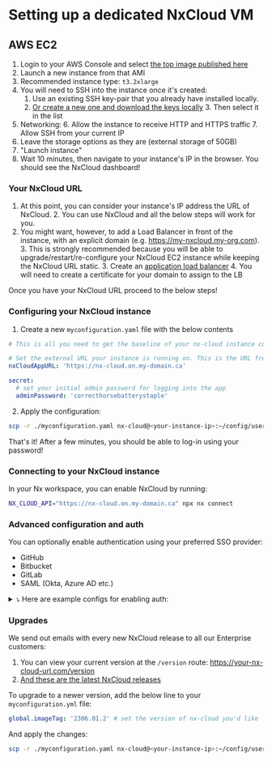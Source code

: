 # Setting up a dedicated NxCloud VM

## AWS EC2

1. Login to your AWS Console and select [the top image published here](https://us-east-1.console.aws.amazon.com/ec2/v2/home?region=us-east-1#Images:visibility=public-images;imageName=nx-cloud;owner=623002322076;sort=desc:imageName)
2. Launch a new instance from that AMI
3. Recommended instance type: `t3.2xlarge`
4. You will need to SSH into the instance once it's created:
   1. Use an existing SSH key-pair that you already have installed locally.
   2. [Or create a new one and download the keys locally](https://docs.aws.amazon.com/AWSEC2/latest/UserGuide/ec2-key-pairs.html?icmpid=docs_ec2_console#having-ec2-create-your-key-pair) 3. Then select it in the list
5. Networking: 6. Allow the instance to receive HTTP and HTTPS traffic 7. Allow SSH from your current IP
6. Leave the storage options as they are (external storage of 50GB)
7. "Launch instance"
8. Wait 10 minutes, then navigate to your instance's IP in the browser. You should see the NxCloud dashboard!

### Your NxCloud URL

1. At this point, you can consider your instance's IP address the URL of NxCloud. 2. You can use NxCloud and all the below steps will work for you.
2. You might want, however, to add a Load Balancer in front of the instance, with an explicit domain (e.g. https://my-nxcloud.my-org.com). 3. This is strongly recommended because you will be able to upgrade/restart/re-configure your NxCloud EC2 instance while keeping the NxCloud URL static. 3. Create an [application load balancer](https://docs.aws.amazon.com/elasticloadbalancing/latest/application/create-application-load-balancer.html) 4. You will need to create a certificate for your domain to assign to the LB

Once you have your NxCloud URL proceed to the below steps!

### Configuring your NxCloud instance

1. Create a new `myconfiguration.yaml` file with the below contents

```yaml
# This is all you need to get the baseline of your nx-cloud instance configured!

# Set the external URL your instance is running on. This is the URL from the previous step
nxCloudAppURL: 'https://nx-cloud.on.my-domain.ca'

secret:
  # set your initial admin password for logging into the app
  adminPassword: 'correcthorsebatterystaple'
```

2. Apply the configuration:

```bash
scp -r ./myconfiguration.yaml nx-cloud@<your-instance-ip>:~/config/user/update.yaml
```

That's it! After a few minutes, you should be able to log-in using your password!

### Connecting to your NxCloud instance

In your Nx workspace, you can enable NxCloud by running:

```bash
NX_CLOUD_API="https://nx-cloud.on.my-domain.ca" npx nx connect
```

### Advanced configuration and auth

You can optionally enable authentication using your preferred SSO provider:

- GitHub
- Bitbucket
- GitLab
- SAML (Okta, Azure AD etc.)

<details>
<summary>⤵️ Here are example configs for enabling auth:</summary>

```yaml
# This is all you need to get the baseline of your nx-cloud instance configured!

# only use this if you'd like to use any of the newer NxCloud version from here: https://nx.dev/nx-cloud/reference/release-notes#docker-containers
# global.imageTag: ''

# Set the external URL your instance is running on
nxCloudAppURL: 'https://nx-cloud.on.my-domain.ca'

# Uncomment (along with github secrets below) to enable working with GitHub pull requests or github auth
#github:
#  auth:
#    enabled: false

#gitlab:
#  apiUrl: '' # this is only needed if you have a self-hosted instance
#  auth:
#    enabled: false

#bitbucket:
#  auth:
#    enabled: false

#saml:
#  auth:
#    enabled: false

# Provide plaintext values for your application to use. We will extract them,
# store them within the application runtime, and scrub the plaintext ones from
# the filesystem
secret:
  # set your initial admin password for logging into the app
  # see here: https://nx.dev/nx-cloud/private-cloud/auth-single-admin
  adminPassword: 'correcthorsebatterystaple'

  # If you want to enable GitHub Login, just provide your client id & secret, we handle the rest
  # see here: https://nx.dev/nx-cloud/private-cloud/auth-github
  githubAuthClientId: 'my_client_id'
  githubAuthClientSecret: 'my_client_secret'

  # The same goes for GitLab authentication
  # see here: https://nx.dev/nx-cloud/private-cloud/auth-gitlab
  # gitlabAppId: 'my_gitlab_app_id'
  # gitlabAppSecret: 'my_gitlab_app_secret'

  # Bitbucket too! If these are uncommented, BB auth is automatically enabled
  # see here: https://nx.dev/nx-cloud/private-cloud/auth-bitbucket
  # bitbucketAppId: 'bitbucket_app_id'
  # bitbucketAppSecret: 'bitbucket_app_secret'

  # SAML auth
  # see here: https://nx.dev/nx-cloud/private-cloud/auth-saml
  # samlEntryPoint: 'your_saml_entry_point'
  # samlCert: 'saml_cert'
```

</details>

### Upgrades

We send out emails with every new NxCloud release to all our Enterprise customers:

1. You can view your current version at the `/version` route: https://your-nx-cloud-url.com/version
2. [And these are the latest NxCloud releases](https://nx.dev/nx-cloud/reference/release-notes#docker-containers)

To upgrade to a newer version, add the below line to your `myconfiguration.yml` file:

```yaml
global.imageTag: '2306.01.2' # set the version of nx-cloud you'd like
```

And apply the changes:

```bash
scp -r ./myconfiguration.yaml nx-cloud@<your-instance-ip>:~/config/user/update.yaml
```
